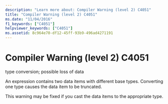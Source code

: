 ```yaml
---
description: "Learn more about: Compiler Warning (level 2) C4051"
title: "Compiler Warning (level 2) C4051"
ms.date: "11/04/2016"
f1_keywords: ["C4051"]
helpviewer_keywords: ["C4051"]
ms.assetid: 8c964e70-df12-45ff-93b9-496ad4271191
---
```

# Compiler Warning (level 2) C4051

type conversion; possible loss of data

An expression contains two data items with different base types. Converting one type causes the data item to be truncated.

This warning may be fixed if you cast the data items to the appropriate type.
